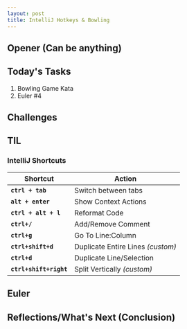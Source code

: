 ```yaml
---
layout: post
title: IntelliJ Hotkeys & Bowling 
---
```


## Opener (Can be anything) 

## Today's Tasks
1. Bowling Game Kata 
2. Euler #4

## Challenges

## TIL
### IntelliJ Shortcuts
| Shortcut  | Action |
| ------------- | ------------- |
| **`ctrl + tab`**  | Switch between tabs  |
| **`alt + enter`**  | Show Context Actions  |
| **`ctrl + alt + l`**  | Reformat Code  |
| **`ctrl+/`**  | Add/Remove Comment  |
| **`ctrl+g`**  | Go To Line:Column  |
| **`ctrl+shift+d`**  | Duplicate Entire Lines _(custom)_  |
| **`ctrl+d`**  | Duplicate Line/Selection  |
| **`ctrl+shift+right`**  | Split Vertically _(custom)_  |

## Euler

## Reflections/What's Next (Conclusion) 
